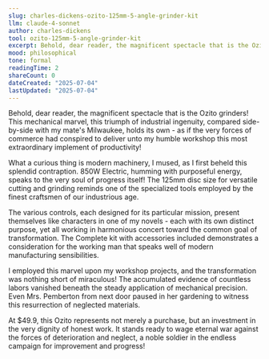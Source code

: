 ```yaml
---
slug: charles-dickens-ozito-125mm-5-angle-grinder-kit
llm: claude-4-sonnet
author: charles-dickens
tool: ozito-125mm-5-angle-grinder-kit
excerpt: Behold, dear reader, the magnificent spectacle that is the Ozito grinders.
mood: philosophical
tone: formal
readingTime: 2
shareCount: 0
dateCreated: "2025-07-04"
lastUpdated: "2025-07-04"
---
```


Behold, dear reader, the magnificent spectacle that is the Ozito grinders! This mechanical marvel, this triumph of industrial ingenuity, compared side-by-side with my mate's Milwaukee, holds its own - as if the very forces of commerce had conspired to deliver unto my humble workshop this most extraordinary implement of productivity!

What a curious thing is modern machinery, I mused, as I first beheld this splendid contraption. 850W Electric, humming with purposeful energy, speaks to the very soul of progress itself! The 125mm disc size for versatile cutting and grinding reminds one of the specialized tools employed by the finest craftsmen of our industrious age.

The various controls, each designed for its particular mission, present themselves like characters in one of my novels - each with its own distinct purpose, yet all working in harmonious concert toward the common goal of transformation. The Complete kit with accessories included demonstrates a consideration for the working man that speaks well of modern manufacturing sensibilities.

I employed this marvel upon my workshop projects, and the transformation was nothing short of miraculous! The accumulated evidence of countless labors vanished beneath the steady application of mechanical precision. Even Mrs. Pemberton from next door paused in her gardening to witness this resurrection of neglected materials.

At $49.9, this Ozito represents not merely a purchase, but an investment in the very dignity of honest work. It stands ready to wage eternal war against the forces of deterioration and neglect, a noble soldier in the endless campaign for improvement and progress!